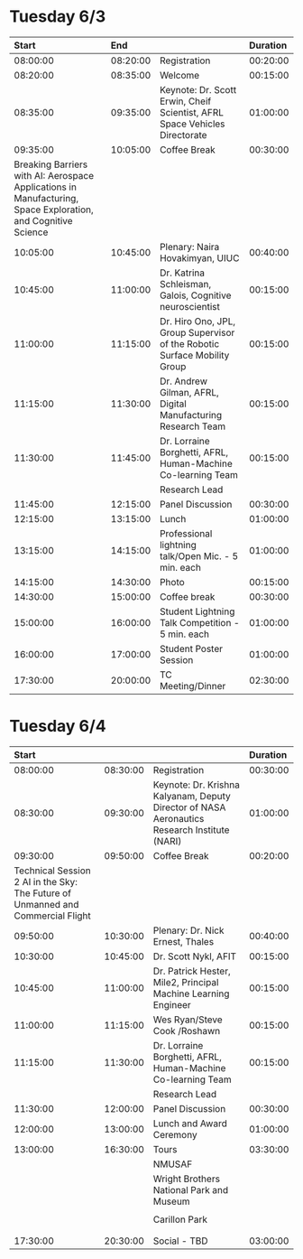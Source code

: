 # Tuesday 6/3

| Start                                                                                                        | End      |                                                                | Duration   |
|:-------------------------------------------------------------------------------------------------------------|:---------|:---------------------------------------------------------------------------|:-----------|
| 08:00:00                                                                                                     | 08:20:00 | Registration                                                               | 00:20:00   |
| 08:20:00                                                                                                     | 08:35:00 | Welcome                                                                    | 00:15:00   |
| 08:35:00                                                                                                     | 09:35:00 | Keynote: Dr. Scott Erwin, Cheif Scientist, AFRL Space Vehicles Directorate | 01:00:00   |
| 09:35:00                                                                                                     | 10:05:00 | Coffee Break                                                               | 00:30:00   |
| Breaking Barriers with AI: Aerospace Applications in Manufacturing, Space Exploration, and Cognitive Science |          |                                                                            |            |
| 10:05:00                                                                                                     | 10:45:00 | Plenary: Naira Hovakimyan, UIUC                                            | 00:40:00   |
| 10:45:00                                                                                                     | 11:00:00 | Dr. Katrina Schleisman, Galois, Cognitive neuroscientist                   | 00:15:00   |
| 11:00:00                                                                                                     | 11:15:00 | Dr. Hiro Ono, JPL, Group Supervisor of the Robotic Surface Mobility Group  | 00:15:00   |
| 11:15:00                                                                                                     | 11:30:00 | Dr. Andrew Gilman, AFRL, Digital Manufacturing Research Team               | 00:15:00   |
| 11:30:00                                                                                                     | 11:45:00 | Dr. Lorraine Borghetti, AFRL, Human-Machine Co-learning Team               | 00:15:00   |
|                                                                                                              |          | Research Lead                                                              |            |
| 11:45:00                                                                                                     | 12:15:00 | Panel Discussion                                                           | 00:30:00   |
| 12:15:00                                                                                                     | 13:15:00 | Lunch                                                                      | 01:00:00   |
| 13:15:00                                                                                                     | 14:15:00 | Professional lightning talk/Open Mic. - 5 min. each                        | 01:00:00   |
| 14:15:00                                                                                                     | 14:30:00 | Photo                                                                      | 00:15:00   |
| 14:30:00                                                                                                     | 15:00:00 | Coffee break                                                               | 00:30:00   |
| 15:00:00                                                                                                     | 16:00:00 | Student Lightning Talk Competition - 5 min. each                           | 01:00:00   |
| 16:00:00                                                                                                     | 17:00:00 | Student Poster Session                                                     | 01:00:00   |
| 17:30:00                                                                                                     | 20:00:00 | TC Meeting/Dinner                                                          | 02:30:00   |

# Tuesday 6/4

| Start                                                                           |          |                                                                                              | Duration   |
|:--------------------------------------------------------------------------------|:---------|:---------------------------------------------------------------------------------------------|:-----------|
| 08:00:00                                                                        | 08:30:00 | Registration                                                                                 | 00:30:00   |
| 08:30:00                                                                        | 09:30:00 | Keynote: Dr. Krishna Kalyanam, Deputy Director of NASA Aeronautics Research Institute (NARI) | 01:00:00   |
| 09:30:00                                                                        | 09:50:00 | Coffee Break                                                                                 | 00:20:00   |
| Technical Session 2 AI in the Sky: The Future of Unmanned and Commercial Flight |          |                                                                                              |            |
| 09:50:00                                                                        | 10:30:00 | Plenary: Dr. Nick Ernest, Thales                                                             | 00:40:00   |
| 10:30:00                                                                        | 10:45:00 | Dr. Scott Nykl, AFIT                                                                         | 00:15:00   |
| 10:45:00                                                                        | 11:00:00 | Dr. Patrick Hester, Mile2, Principal Machine Learning Engineer                               | 00:15:00   |
| 11:00:00                                                                        | 11:15:00 | Wes Ryan/Steve Cook /Roshawn                                                                 | 00:15:00   |
| 11:15:00                                                                        | 11:30:00 | Dr. Lorraine Borghetti, AFRL, Human-Machine Co-learning Team                                 | 00:15:00   |
|                                                                                 |          | Research Lead                                                                                |            |
| 11:30:00                                                                        | 12:00:00 | Panel Discussion                                                                             | 00:30:00   |
| 12:00:00                                                                        | 13:00:00 | Lunch and Award Ceremony                                                                     | 01:00:00   |
| 13:00:00                                                                        | 16:30:00 | Tours                                                                                        | 03:30:00   |
|                                                                                 |          | NMUSAF                                                                                       |            |
|                                                                                 |          | Wright Brothers National Park and Museum                                                     |            |
|                                                                                 |          |                                                                                              |            |
|                                                                                 |          | Carillon Park                                                                                |            |
|                                                                                 |          |                                                                                              |            |
|                                                                                 |          |                                                                                              |            |
| 17:30:00                                                                        | 20:30:00 | Social - TBD                                                                                 | 03:00:00   |